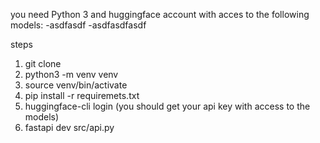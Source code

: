 you need Python 3
and huggingface account with acces to the following models:
-asdfasdf
-asdfasdfasdf

steps
1. git clone
2. python3 -m venv venv
3. source venv/bin/activate
4. pip install -r requiremets.txt
5. huggingface-cli login 
(you should get  your api key with access to the models)
6. fastapi dev src/api.py